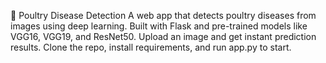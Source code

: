 🐔 Poultry Disease Detection
A web app that detects poultry diseases from images using deep learning.
Built with Flask and pre-trained models like VGG16, VGG19, and ResNet50.
Upload an image and get instant prediction results.
Clone the repo, install requirements, and run app.py to start.
